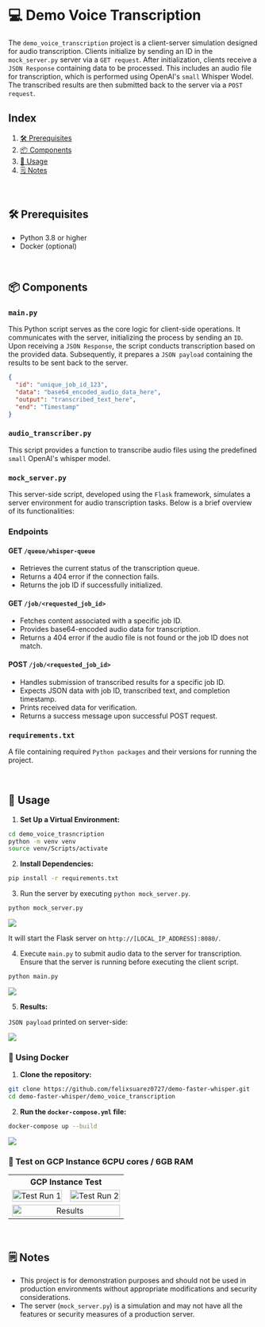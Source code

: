 # 💻 Demo Voice Transcription

The `demo_voice_transcription` project is a client-server simulation designed for audio transcription. Clients initialize by sending an ID in the `mock_server.py` server via a `GET request`. After initialization, clients receive a `JSON Response` containing data to be processed. This includes an audio file for transcription, which is performed using OpenAI's `small` Whisper Wodel. The transcribed results are then submitted back to the server via a `POST request`.

## Index

1. <div align=left><a href="#prerequisites" style="padding-top: 50px;">🛠️ Prerequisites</a></div>
2. <div align=left><a href="#components" style="padding-top: 50px;">📦 Components</a></div>
3. <div align=left><a href="#usage" style="padding-top: 50px;">🚀 Usage</a></div>
4. <div align=left><a href="#notes" style="padding-top: 50px;">🗒️ Notes</a></div>

<a name="prerequisites"></a>

</br>

## 🛠️ Prerequisites

- Python 3.8 or higher
- Docker (optional)

<a name="components"></a>

</br>

## 📦 Components

### `main.py`

This Python script serves as the core logic for client-side operations. It communicates with the server, initializing the process by sending an `ID`. Upon receiving a `JSON Response`, the script conducts transcription based on the provided data. Subsequently, it prepares a `JSON payload` containing the results to be sent back to the server.

```json
{
  "id": "unique_job_id_123",
  "data": "base64_encoded_audio_data_here",
  "output": "transcribed_text_here",
  "end": "Timestamp"
}
```

### `audio_transcriber.py`

This script provides a function to transcribe audio files using the predefined `small` OpenAI's whisper model.

### `mock_server.py`

This server-side script, developed using the `Flask` framework, simulates a server environment for audio transcription tasks. Below is a brief overview of its functionalities:

### Endpoints

#### GET `/queue/whisper-queue`

- Retrieves the current status of the transcription queue.
- Returns a 404 error if the connection fails.
- Returns the job ID if successfully initialized.

#### GET `/job/<requested_job_id>`

- Fetches content associated with a specific job ID.
- Provides base64-encoded audio data for transcription.
- Returns a 404 error if the audio file is not found or the job ID does not match.

#### POST `/job/<requested_job_id>`

- Handles submission of transcribed results for a specific job ID.
- Expects JSON data with job ID, transcribed text, and completion timestamp.
- Prints received data for verification.
- Returns a success message upon successful POST request.

### `requirements.txt`

A file containing required `Python packages` and their versions for running the project.

<a name="usage"></a>

</br>

## 🚀 Usage

1. **Set Up a Virtual Environment:**

```bash
cd demo_voice_trasncription
python -m venv venv
source venv/Scripts/activate
```

2. **Install Dependencies:**

```bash
pip install -r requirements.txt
```

3. Run the server by executing `python mock_server.py`.

```bash
python mock_server.py
```

<img src="../imgs/server_started.png"/>

It will start the Flask server on `http://[LOCAL_IP_ADDRESS]:8080/`.

4. Execute `main.py` to submit audio data to the server for transcription. Ensure that the server is running before executing the client script.

```bash
python main.py
```

<img src="../imgs/main_started.png"/>

5. **Results:**

`JSON payload` printed on server-side:

<img src="../imgs/main_results.png"/>

### 🐳 Using Docker

1. **Clone the repository:**

```bash
git clone https://github.com/felixsuarez0727/demo-faster-whisper.git
cd demo-faster-whisper/demo_voice_transcription
```

2. **Run the `docker-compose.yml` file:**

```bash
docker-compose up --build
```

<img src="../imgs/docker_server_client_results.png"/>

### 🧪 Test on GCP Instance 6CPU cores / 6GB RAM

<table style="margin-left:auto; margin-right:auto; text-align:center;">
  <tr>
    <th colspan="2">GCP Instance Test</th>
  </tr>
  <tr>
    <td><img src="../imgs/test_gcp_run1.png" alt="Test Run 1" style="width:100%;"></td>
    <td><img src="../imgs/test_gcp_run2.png" alt="Test Run 2" style="width:100%;"></td>
  </tr>
  <tr>
    <td colspan="2"><img src="../imgs/result_gcp_run.png" alt="Results" style="width:100%;"></td>
  </tr>
</table>

<a name="notes"></a>

</br>

## 🗒️ Notes

- This project is for demonstration purposes and should not be used in production environments without appropriate modifications and security considerations.
- The server (`mock_server.py`) is a simulation and may not have all the features or security measures of a production server.
